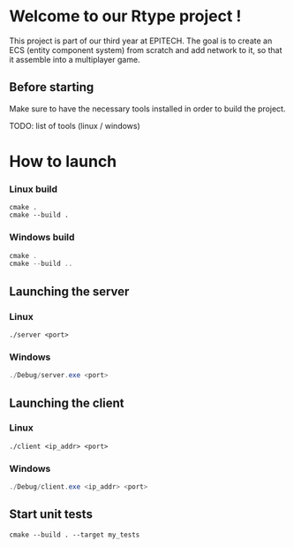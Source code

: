 # Welcome to our Rtype project !

This project is part of our third year at EPITECH.
The goal is to create an ECS (entity component system) from scratch and add network to it, so that it assemble into a multiplayer game.

## Before starting

Make sure to have the necessary tools installed in order to build the project.

TODO: list of tools (linux / windows)

# How to launch

### Linux build

```shell
cmake .
cmake --build .
```

### Windows build

```powershell
cmake .
cmake --build ..
```

## Launching the server

### Linux

```shell
./server <port>
```

### Windows

```powershell
./Debug/server.exe <port>
```

## Launching the client

### Linux

```shell
./client <ip_addr> <port>
```

### Windows

```powershell
./Debug/client.exe <ip_addr> <port>
```

## Start unit tests


```shell
cmake --build . --target my_tests
```